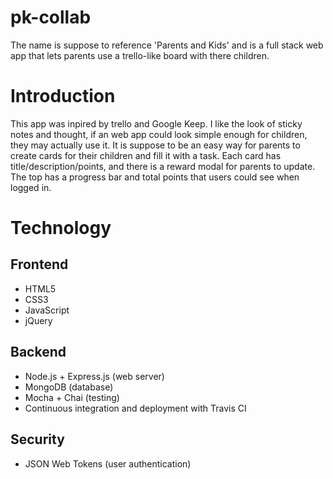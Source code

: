 # pk-collab

The name is suppose to reference 'Parents and Kids' and is a full stack web app that lets parents use a trello-like board
with there children.

# Introduction

This app was inpired by trello and Google Keep. I like the look of sticky notes and thought, if an web app could look simple
enough for children, they may actually use it. It is suppose to be an easy way for parents to create cards for their
children and fill it with a task. Each card has title/description/points, and there is a reward modal for parents to update.
The top has a progress bar and total points that users could see when logged in.

# Technology

## Frontend
- HTML5
- CSS3
- JavaScript
- jQuery

## Backend
- Node.js + Express.js (web server)
- MongoDB (database)
- Mocha + Chai (testing)
- Continuous integration and deployment with Travis CI

## Security
- JSON Web Tokens (user authentication)
